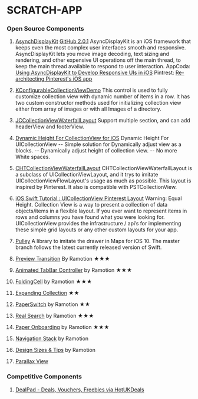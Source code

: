 SCRATCH-APP
===========

### Open Source Components

1.	[AsynchDisplayKit](http://asyncdisplaykit.org)
[GitHub 2.0.1](https://github.com/facebook/AsyncDisplayKit/tree/2.0.1)
AsyncDisplayKit is an iOS framework that keeps even the most complex user interfaces smooth and responsive.
AsyncDisplayKit lets you move image decoding, text sizing and rendering, and other expensive UI operations off the main thread, to keep the main thread available to respond to user interaction.
AppCoda: [Using AsyncDisplayKit to Develop Responsive UIs in iOS](http://www.appcoda.com/introduction-asyncdisplaykit-2-0/?utm_campaign=Revue%20newsletter&utm_medium=Newsletter&utm_source=revue)
Pintrest: [Re-architecting Pinterest's iOS app](https://engineering.pinterest.com/blog/re-architecting-pinterests-ios-app)

2.	[KConfigurableCollectionViewDemo](https://github.com/krishnads/KConfigurableCollectionViewDemo/tree/master)
This control is used to fully customize collection view with dynamic number of items in a row. It has two custom constructor methods used for initializing collection view either from array of images or with all Images of a directory.

3. [JCCollectionViewWaterfallLayout](https://github.com/lijingcheng/JCCollectionViewWaterfallLayout)
Support multiple section, and can add headerView and footerView.

4. [Dynamic Height For CollectionView for iOS](https://github.com/sagarshirbhate/DynamicHeightForCollectionView)
Dynamic Height For UICollectionView
-- Simple solution for Dynamically adjust view as a blocks.
-- Dynamically adjust height of collection view.
-- No more White spaces.
 


5. [CHTCollectionViewWaterfallLayout](https://github.com/chiahsien/CHTCollectionViewWaterfallLayout)
CHTCollectionViewWaterfallLayout is a subclass of UICollectionViewLayout, and it trys to imitate UICollectionViewFlowLayout's usage as much as possible.
This layout is inspired by Pinterest. It also is compatible with PSTCollectionView.

6. [iOS Swift Tutorial : UICollectionView Pinterest Layout](http://shrikar.com/ios-swift-tutorial-uicollectionview-pinterest-layout/)
Warning: Equal Height. Collection View is a way to present a collection of data objects/items in a flexible layout. If you ever want to represent items in rows and columns you have found what you were looking for. UICollectionView provides the infrastructure / api’s for implementing these simple grid layouts or any other custom layouts for your app.

7. [Pulley](https://github.com/52inc/Pulley)
A library to imitate the drawer in Maps for iOS 10. The master branch follows the latest currently released version of Swift.

8. [Preview Transition](https://github.com/Ramotion/preview-transition) By Ramotion ★★★

9. [Animated TabBar Controller](https://github.com/Ramotion/animated-tab-bar) by Ramotion ★★★

10. [FoldingCell](https://github.com/Ramotion/folding-cell) by Ramotion ★★★

11. [Expanding Collection](https://github.com/Ramotion/expanding-collection) ★★

12. [PaperSwitch](https://github.com/Ramotion/paper-switch) by Ramotion ★★

13. [Real Search](https://github.com/Ramotion/reel-search) by Ramotion ★★★

14. [Paper Onboarding](https://github.com/Ramotion/paper-onboarding) by Ramotion ★★★

15. [Navigation Stack](https://github.com/Ramotion/navigation-stack) by Ramotion

16. [Design Sizes & Tips](http://ramotion.github.io/iOS-design-tips/) by Ramotion

17. [Parallax View](https://github.com/PGSSoft/ParallaxView)

### Competitive Components

1. [DealPad - Deals, Vouchers, Freebies via HotUKDeals](https://itunes.apple.com/us/app/dealpad-bargains-freebies/id949294107?mt=8)

